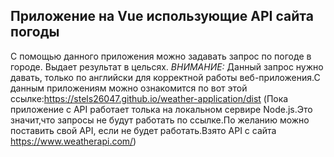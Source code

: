 ## Приложение на Vue использующие API сайта погоды

С помощью данного приложения можно задавать запрос по погоде в городе. Выдает результат в цельсях.
*ВНИМАНИЕ:* Данный запрос нужно давать, только по английски для корректной работы веб-приложения.С данным приложениям можно ознакомится по вот этой ссылке:https://stels26047.github.io/weather-application/dist
(Пока приложение с API работает толька на локальном сервире Node.js.Это значит,что запросы не будут работать по ссылке.По желанию можно поставить свой API, если не будет работать.Взято API с сайта https://www.weatherapi.com/)
